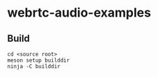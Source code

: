 # webrtc-audio-examples

## Build

```console
cd <source root>
meson setup builddir
ninja -C builddir
```

